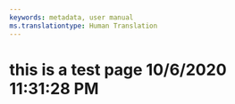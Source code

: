```yaml
---
keywords: metadata, user manual
ms.translationtype: Human Translation
---
```

# this is a test page 10/6/2020 11:31:28 PM